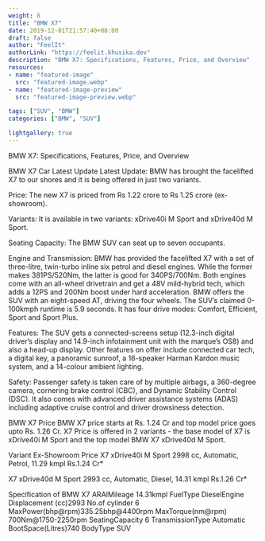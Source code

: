 ```yaml
---
weight: 8
title: "BMW X7"
date: 2019-12-01T21:57:40+08:00
draft: false
author: "FeelIt"
authorLink: "https://feelit.khusika.dev"
description: "BMW X7: Specifications, Features, Price, and Overview"
resources:
- name: "featured-image"
  src: "featured-image.webp"
- name: "featured-image-preview"
  src: "featured-image-preview.webp"

tags: ["SUV", "BMW"]
categories: ["BMW", "SUV"]

lightgallery: true
---
```


BMW X7: Specifications, Features, Price, and Overview

<!--more-->


BMW X7 Car Latest Update
Latest Update: BMW has brought the facelifted X7 to our shores and it is being offered in just two variants.

Price: The new X7 is priced from Rs 1.22 crore to Rs 1.25 crore (ex-showroom).

Variants: It is available in two variants: xDrive40i M Sport and xDrive40d M Sport.

Seating Capacity: The BMW SUV can seat up to seven occupants.

Engine and Transmission: BMW has provided the facelifted X7 with a set of three-litre, twin-turbo inline six petrol and diesel engines. While the former makes 381PS/520Nm, the latter is good for 340PS/700Nm. Both engines come with an all-wheel drivetrain and get a 48V mild-hybrid tech, which adds a 12PS and 200Nm boost under hard acceleration. BMW offers the SUV with an eight-speed AT, driving the four wheels. The SUV’s claimed 0-100kmph runtime is 5.9 seconds. It has four drive modes: Comfort, Efficient, Sport and Sport Plus.

Features: The SUV gets a connected-screens setup (12.3-inch digital driver’s display and 14.9-inch infotainment unit with the marque’s OS8) and also a head-up display. Other features on offer include connected car tech, a digital key, a panoramic sunroof, a 16-speaker Harman Kardon music system, and a 14-colour ambient lighting.

Safety: Passenger safety is taken care of by multiple airbags, a 360-degree camera, cornering brake control (CBC), and Dynamic Stability Control (DSC). It also comes with advanced driver assistance systems (ADAS) including adaptive cruise control and driver drowsiness detection.


BMW X7 Price
BMW X7 price starts at Rs. 1.24 Cr and top model price goes upto Rs. 1.26 Cr. X7 Price is offered in 2 variants - the base model of X7 is xDrive40i M Sport and the top model BMW X7 xDrive40d M Sport.

Variant	Ex-Showroom Price
X7 xDrive40i M Sport
2998 cc, Automatic, Petrol, 11.29 kmpl
Rs.1.24 Cr*

X7 xDrive40d M Sport
2993 cc, Automatic, Diesel, 14.31 kmpl
Rs.1.26 Cr*


Specification of BMW X7
ARAIMileage 14.31kmpl FuelType DieselEngine Displacement (cc)2993 No.of cylinder 6 MaxPower(bhp@rpm)335.25bhp@4400rpm MaxTorque(nm@rpm) 700Nm@1750-2250rpm SeatingCapacity 6 TransmissionType Automatic BootSpace(Litres)740 BodyType SUV

